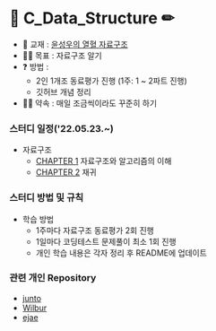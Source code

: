 # 📒 C_Data_Structure ✏
    
*  📖 교재 : [윤성우의 열혈 자료구조](http://www.kyobobook.co.kr/product/detailViewKor.laf?mallGb=KOR&ejkGb=KOR&barcode=9788996094067)
* 💪🏻 목표 : 자료구조 알기
* ❓ 방법 : 
   * 2인 1개조 동료평가 진행 (1주: 1 ~ 2파트 진행)  
   * 깃허브 개념 정리
* 🤙🏻 약속 : 매일 조금씩이라도 꾸준히 하기  

### 스터디 일정('22.05.23.~)  
* 자료구조
    * [CHAPTER 1](https://github.com/Kang-SeoHyun/C_Language/tree/main/C_Data_Structure/CH01.data_structure) 자료구조와 알고리즘의 이해
    * [CHAPTER 2](https://github.com/Kang-SeoHyun/C_Language/tree/main/C_Data_Structure/CH02.recursion) 재귀

### 스터디 방법 및 규칙
* 학습 방법
  * 1주마다 자료구조 동료평가 2회 진행
  * 1일마다 코딩테스트 문제풀이 최소 1회 진행
  * 개인 학습 내용은 각자 정리 후 README에 업데이트
 
### 관련 개인 Repository
  * [junto](https://github.com/ji-junhyuk)
  * [Wilbur](https://github.com/Wilbur0306)
  * [ejae](https://github.com/nawooo)
